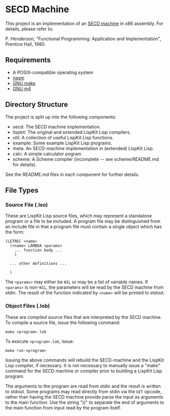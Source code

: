 SECD Machine
============

This project is an implementation of an [SECD machine](http://en.wikipedia.org/wiki/SECD_machine)
in x86 assembly.  For details, please refer to:

  P. Henderson, "Functional Programming: Application and Implementation",
  Prentice Hall, 1980.


Requirements
------------

  - A POSIX-compatible operating system
  - [nasm](http://www.nasm.us)
  - [GNU make](http://www.gnu.org/software/make/)
  - [GNU m4](http://www.gnu.org/software/m4/)



Directory Structure
-------------------

The project is split up into the following components:

  - secd: The SECD machine implementation.
  - lispkit: The original and extended LispKit Lisp compilers.
  - util: A collection of useful LispKit Lisp functions.
  - example: Some example LispKit Lisp programs.
  - meta: An SECD-machine implementation in (extended) LispKit Lisp.
  - calc: A simple calculator pogram
  - scheme: A Scheme compiler (incomplete -- see scheme/README.md for details).

See the README.md files in each component for further details.



File Types
----------

### Source File (.lso)

These are LispKit Lisp source files, which may represent a standalone program or
a file to be included.  A program file may be distinguished from an include file
in that a program file must contain a single object which has the form:

    (LETREC <name>
      (<name> LAMBDA <params>
        ... function body ...
        ) 
        
      ... other definitions ...
        
      )
    
The `<params>` may either be `NIL` or may be a list of variable names.  If
`<params>` is non-`NIL`, the parameters will be read by the SECD machine from
stdin.  The result of the function indicated by `<name>` will be printed to
stdout.


### Object Files (.lob)

These are compiled source files that are interpreted by the SECD machine.  To
compile a source file, issue the following command:

	make <program>.lob

To execute `<program>.lob`, issue:

	make run-<program>

Issuing the above commands will rebuild the SECD-machine and the LispKit Lisp
compiler, if necessary.  It is not necessary to manually issue a "make" command
for the SECD machine or compiler prior to building a LispKit Lisp program.

The arguments to the program are read from stdin and the result is written to
stdout.  Some programs may read directly from stdin via the `GET` opcode, rather
than having the SECD machine provide parse the input as arguments to the main
function.  Use the string "))" to separate the end of arguments to the main
function from input read by the program itself.

